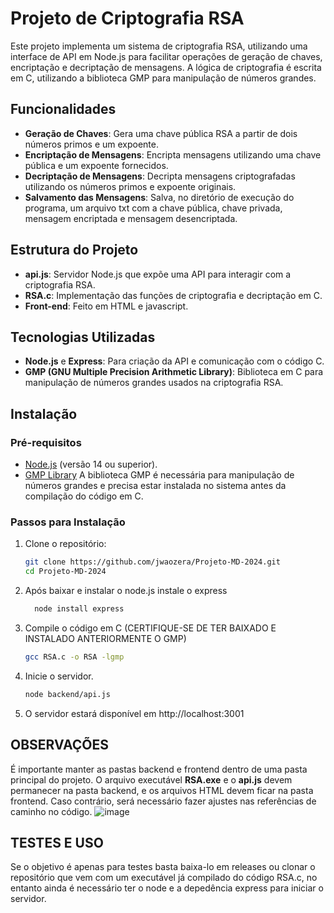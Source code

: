 # Projeto de Criptografia RSA

Este projeto implementa um sistema de criptografia RSA, utilizando uma interface de API em Node.js para facilitar operações de geração de chaves, encriptação e decriptação de mensagens. A lógica de criptografia é escrita em C, utilizando a biblioteca GMP para manipulação de números grandes.

## Funcionalidades

- **Geração de Chaves**: Gera uma chave pública RSA a partir de dois números primos e um expoente.
- **Encriptação de Mensagens**: Encripta mensagens utilizando uma chave pública e um expoente fornecidos.
- **Decriptação de Mensagens**: Decripta mensagens criptografadas utilizando os números primos e expoente originais.
- **Salvamento das Mensagens**: Salva, no diretório de execução do programa, um arquivo txt com a chave pública, chave privada, mensagem encriptada e mensagem desencriptada.

## Estrutura do Projeto

- **api.js**: Servidor Node.js que expõe uma API para interagir com a criptografia RSA.
- **RSA.c**: Implementação das funções de criptografia e decriptação em C.
- **Front-end**: Feito em HTML e javascript.

## Tecnologias Utilizadas

- **Node.js** e **Express**: Para criação da API e comunicação com o código C.
- **GMP (GNU Multiple Precision Arithmetic Library)**: Biblioteca em C para manipulação de números grandes usados na criptografia RSA.

## Instalação

### Pré-requisitos

- [Node.js](https://nodejs.org) (versão 14 ou superior).
- [GMP Library](https://gmplib.org) A biblioteca GMP é necessária para manipulação de números grandes e precisa estar instalada no sistema antes da compilação do código em C.

### Passos para Instalação

1. Clone o repositório:
   ```bash
   git clone https://github.com/jwaozera/Projeto-MD-2024.git
   cd Projeto-MD-2024
2. Após baixar e instalar o node.js instale o express
   ```bash
     node install express

3. Compile o código em C (CERTIFIQUE-SE DE TER BAIXADO E INSTALADO ANTERIORMENTE O GMP)
   ```bash
   gcc RSA.c -o RSA -lgmp

4. Inicie o servidor.
   ```bash
   node backend/api.js

5. O servidor estará disponível em http://localhost:3001


## OBSERVAÇÕES

É importante manter as pastas backend e frontend dentro de uma pasta principal do projeto. O arquivo executável **RSA.exe** e o **api.js** devem permanecer na pasta backend, e os arquivos HTML devem ficar na pasta frontend. Caso contrário, será necessário fazer ajustes nas referências de caminho no código.
![image](https://github.com/user-attachments/assets/a9cbbc78-b64e-4382-a2b7-b3ce9926b28c)

## TESTES E USO

Se o objetivo é apenas para testes basta baixa-lo em releases ou clonar o repositório que vem com um executável já compilado do código RSA.c, no entanto ainda é necessário ter o node e a depedência express para iniciar o servidor.



